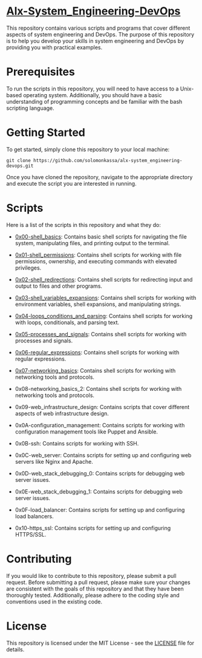 # [Alx-System_Engineering-DevOps](https://github.com/Solomonkassa/alx-system_engineering-devops/)

This repository contains various scripts and programs that cover different aspects of system engineering and DevOps. The purpose of this repository is to help you develop your skills in system engineering and DevOps by providing you with practical examples.

# Prerequisites

To run the scripts in this repository, you will need to have access to a Unix-based operating system. Additionally, you should have a basic understanding of programming concepts and be familiar with the bash scripting language.

# Getting Started

To get started, simply clone this repository to your local machine:

```
git clone https://github.com/solomonkassa/alx-system_engineering-devops.git
```
Once you have cloned the repository, navigate to the appropriate directory and execute the script you are interested in running.

# Scripts

Here is a list of the scripts in this repository and what they do:

   - [0x00-shell_basics](https://github.com/Solomonkassa/alx-system_engineering-devops/tree/master/0x00-shell_basics): Contains basic shell scripts for navigating the file system, manipulating files, and printing output to the terminal.

   - [0x01-shell_permissions](https://github.com/Solomonkassa/alx-system_engineering-devops/tree/master/0x01-shell_permissions): Contains shell scripts for working with file permissions, ownership, and executing commands with elevated privileges.

   - [0x02-shell_redirections](https://github.com/Solomonkassa/alx-system_engineering-devops/tree/master/0x02-shell_redirections): Contains shell scripts for redirecting input and output to files and other programs.

   - [0x03-shell_variables_expansions](https://github.com/Solomonkassa/alx-system_engineering-devops/tree/master/0x03-shell_variables_expansions): Contains shell scripts for working with environment variables, shell expansions, and manipulating strings.

   - [0x04-loops_conditions_and_parsing](https://github.com/Solomonkassa/alx-system_engineering-devops/tree/master/0x04-loops_conditions_and_parsing): Contains shell scripts for working with loops, conditionals, and parsing text.

   - [0x05-processes_and_signals](https://github.com/Solomonkassa/alx-system_engineering-devops/tree/master/0x05-processes_and_signals): Contains shell scripts for working with processes and signals.

   - [0x06-regular_expressions](https://github.com/Solomonkassa/alx-system_engineering-devops/tree/master/0x06-regular_expressions): Contains shell scripts for working with regular expressions.

   - [0x07-networking_basics](https://github.com/Solomonkassa/alx-system_engineering-devops/tree/master/0x07-networking_basics): Contains shell scripts for working with networking tools and protocols.

   - 0x08-networking_basics_2: Contains shell scripts for working with networking tools and protocols.

   - 0x09-web_infrastructure_design: Contains scripts that cover different aspects of web infrastructure design.

   - 0x0A-configuration_management: Contains scripts for working with configuration management tools like Puppet and Ansible.

   - 0x0B-ssh: Contains scripts for working with SSH.

   - 0x0C-web_server: Contains scripts for setting up and configuring web servers like Nginx and Apache.

   - 0x0D-web_stack_debugging_0: Contains scripts for debugging web server issues.

   - 0x0E-web_stack_debugging_1: Contains scripts for debugging web server issues.

   - 0x0F-load_balancer: Contains scripts for setting up and configuring load balancers.

   - 0x10-https_ssl: Contains scripts for setting up and configuring HTTPS/SSL.

    
# Contributing

If you would like to contribute to this repository, please submit a pull request. Before submitting a pull request, please make sure your changes are consistent with the goals of this repository and that they have been thoroughly tested. Additionally, please adhere to the coding style and conventions used in the existing code.

# License

This repository is licensed under the MIT License - see the [LICENSE](MIT) file for details.
